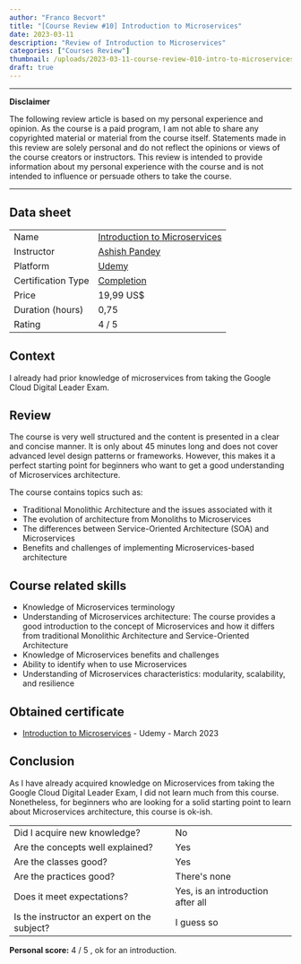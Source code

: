 ```yaml
---
author: "Franco Becvort"
title: "[Course Review #10] Introduction to Microservices"
date: 2023-03-11
description: "Review of Introduction to Microservices"
categories: ["Courses Review"]
thumbnail: /uploads/2023-03-11-course-review-010-intro-to-microservices/microservices.png
draft: true
---
```


---

**Disclaimer**

The following review article is based on my personal experience and opinion. As the course is a paid program, I am not able to share any copyrighted material or material from the course itself. Statements made in this review are solely personal and do not reflect the opinions or views of the course creators or instructors. This review is intended to provide information about my personal experience with the course and is not intended to influence or persuade others to take the course.

---

## Data sheet

|                    |                                                                                                     |
| ------------------ | --------------------------------------------------------------------------------------------------- |
| Name               | [Introduction to Microservices](https://www.udemy.com/course/introduction-to-microservices-edyoda/) |
| Instructor         | [Ashish Pandey](https://www.linkedin.com/in/ashishrpandey/)                                         |
| Platform           | [Udemy](https://www.udemy.com/)                                                                     |
| Certification Type | [Completion](https://support.udemy.com/hc/en-us/sections/360011037194-Certificates-of-Completion)   |
| Price              | 19,99 US$                                                                                           |
| Duration \(hours\) | 0,75                                                                                                |
| Rating             | 4 / 5                                                                                               |

## Context

I already had prior knowledge of microservices from taking the Google Cloud Digital Leader Exam.

## Review

The course is very well structured and the content is presented in a clear and concise manner. It is only about 45 minutes long and does not cover advanced level design patterns or frameworks. However, this makes it a perfect starting point for beginners who want to get a good understanding of Microservices architecture.

The course contains topics such as:

- Traditional Monolithic Architecture and the issues associated with it
- The evolution of architecture from Monoliths to Microservices
- The differences between Service-Oriented Architecture (SOA) and Microservices
- Benefits and challenges of implementing Microservices-based architecture

## Course related skills

- Knowledge of Microservices terminology
- Understanding of Microservices architecture: The course provides a good introduction to the concept of Microservices and how it differs from traditional Monolithic Architecture and Service-Oriented Architecture
- Knowledge of Microservices benefits and challenges
- Ability to identify when to use Microservices
- Understanding of Microservices characteristics: modularity, scalability, and resilience

## Obtained certificate

- [Introduction to Microservices](https://udemy-certificate.s3.amazonaws.com/pdf/UC-e1f26ac7-0269-4753-b0be-58db4d1bf166.pdf) - Udemy - March 2023

## Conclusion

As I have already acquired knowledge on Microservices from taking the Google Cloud Digital Leader Exam, I did not learn much from this course. Nonetheless, for beginners who are looking for a solid starting point to learn about Microservices architecture, this course is ok-ish.

|                                             |                                   |
| ------------------------------------------- | --------------------------------- |
| Did I acquire new knowledge?                | No                                |
| Are the concepts well explained?            | Yes                               |
| Are the classes good?                       | Yes                               |
| Are the practices good?                     | There's none                      |
| Does it meet expectations?                  | Yes, is an introduction after all |
| Is the instructor an expert on the subject? | I guess so                        |

**Personal score:** 4 / 5 , ok for an introduction.
